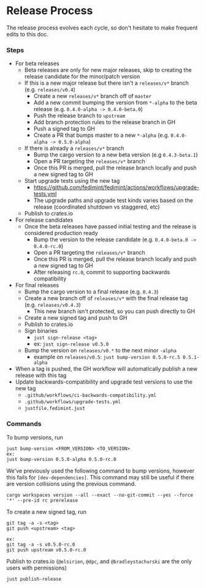 # Release Process

The release process evolves each cycle, so don't hesitate to make frequent edits to this doc.

### Steps

- For beta releases
  - Beta releases are only for new major releases, skip to creating the release candidate for the minor/patch version
  - If this is a new major release but there isn't a `releases/v*` branch (e.g. `releases/v0.4`)
    - Create a new `releases/v*` branch off of `master`
    - Add a new commit bumping the version from `*-alpha` to the beta release (e.g. `0.4.0-alpha -> 0.4.0-beta.0`)
    - Push the release branch to `upstream`
    - Add branch protection rules to the release branch in GH
    - Push a signed tag to GH
    - Create a PR that bumps master to a new `*-alpha` (e.g. `0.4.0-alpha -> 0.5.0-alpha`)
  - If there is already a `releases/v*` branch
    - Bump the cargo version to a new beta version (e.g `0.4.3-beta.1`)
    - Open a PR targeting the `releases/v*` branch
    - Once this PR is merged, pull the release branch locally and push a new signed tag to GH
  - Start upgrade tests using the new tag
    - https://github.com/fedimint/fedimint/actions/workflows/upgrade-tests.yml
    - The upgrade paths and upgrade test kinds varies based on the release (coordinated shutdown vs staggered, etc)
  - Publish to crates.io
- For release candidates
  - Once the beta releases have passed initial testing and the release is considered production ready
    - Bump the version to the release candidate (e.g. `0.4.0-beta.0 -> 0.4.0-rc.0`)
    - Open a PR targeting the `releases/v*` branch
    - Once this PR is merged, pull the release branch locally and push a new signed tag to GH
    - After releasing `rc.0`, commit to supporting backwards compatibility
- For final releases
  - Bump the cargo version to a final release (e.g. `0.4.3`)
  - Create a new branch off of `releases/v*` with the final release tag (e.g. `releases/v0.4.3`)
    - This new branch isn't protected, so you can push directly to GH
  - Create a new signed tag and push to GH
  - Publish to crates.io
  - Sign binaries
    - `just sign-release <tag>`
    - ex: `just sign-release v0.5.0`
  - Bump the version on `releases/v0.*` to the next minor `-alpha`
    - example on `releases/v0.5`: `just bump-version 0.5.0-rc.5 0.5.1-alpha`
- When a tag is pushed, the GH workflow will automatically publish a new release with this tag
- Update backwards-compatibility and upgrade test versions to use the new tag
  - `.github/workflows/ci-backwards-compatibility.yml`
  - `.github/workflows/upgrade-tests.yml`
  - `justfile.fedimint.just`

### Commands

To bump versions, run
```
just bump-version <FROM_VERSION> <TO_VERSION>
ex:
just bump-version 0.5.0-alpha 0.5.0-rc.0
```

We've previously used the following command to bump versions, however this fails for `[dev-dependencies]`. This command may still be useful if there are version collisions using the previous command.

```
cargo workspaces version --all --exact --no-git-commit --yes --force '*' --pre-id rc prerelease
```

To create a new signed tag, run

```
git tag -a -s <tag>
git push <upstream> <tag>

ex:
git tag -a -s v0.5.0-rc.0
git push upstream v0.5.0-rc.0
```

Publish to crates.io (`@elsirion`, `@dpc`, and `@bradleystachurski` are the only users with permissions)

```
just publish-release
```
